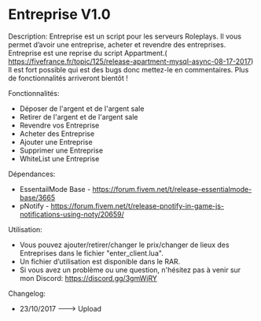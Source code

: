 # Entreprise V1.0


Description:
Entreprise est un script pour les serveurs Roleplays. Il vous permet d’avoir une entreprise, acheter et revendre des entreprises. Entreprise est une reprise du script Appartment.( https://fivefrance.fr/topic/125/release-apartment-mysql-async-08-17-2017)
Il est fort possible qui est des bugs donc mettez-le en commentaires.
Plus de fonctionnalités arriveront bientôt !

Fonctionnalités:

-	Déposer de l'argent et de l'argent sale
-	Retirer de l'argent et de l'argent sale
-	Revendre vos Entreprise
-	Acheter des Entreprise
- Ajouter une Entreprise
- Supprimer une Entreprise
- WhiteList une Entreprise

Dépendances:

-	EssentailMode Base - https://forum.fivem.net/t/release-essentialmode-base/3665
-	pNotify - https://forum.fivem.net/t/release-pnotify-in-game-js-notifications-using-noty/20659/

Utilisation:

-	Vous pouvez ajouter/retirer/changer le prix/changer de lieux des Entreprises dans le fichier "enter_client.lua".
-	Un fichier d’utilisation est disponible dans le RAR.
-	Si vous avez un problème ou une question, n'hésitez pas à venir sur mon Discord: https://discord.gg/3gmWjRY

Changelog:
-	23/10/2017 ---> Upload
